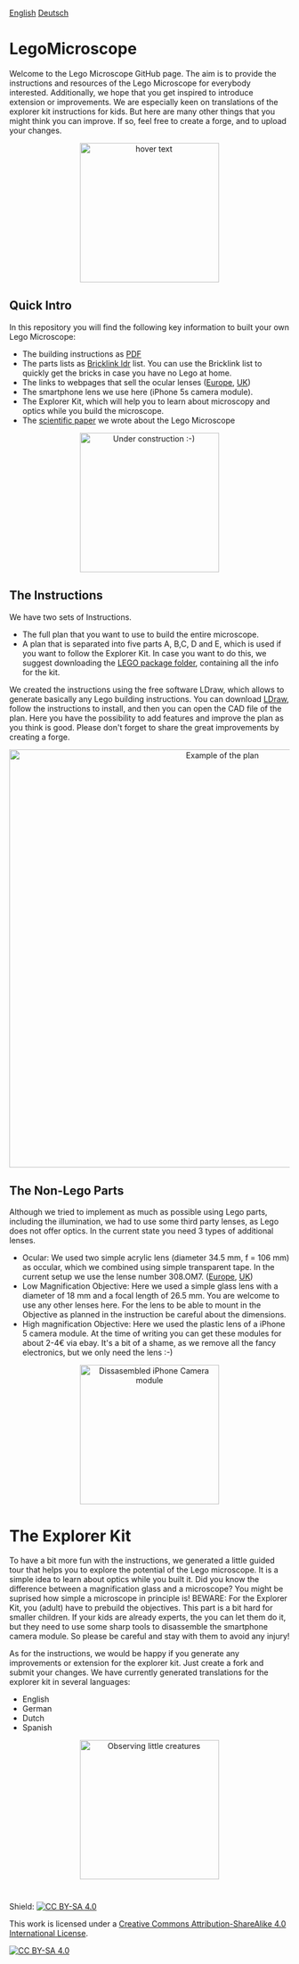 
[English][Readme]   [Deutsch][Readme_D]
# LegoMicroscope

Welcome to the Lego Microscope GitHub page. The aim is to provide the instructions and resources of the Lego Microscope for everybody interested. Additionally, we hope that you get inspired to introduce extension or improvements. We are especially keen on translations of the explorer kit instructions for kids. But here are many other things that you might think you can improve. If so, feel free to create a forge, and to upload your changes.

<p align="center">
  <img src="https://github.com/tobetz/LegoMicroscope/blob/main/Images/CAD_model.jpg" width="250" title="hover text">
</p>

## Quick Intro

In this repository you will find the following key information to built your own Lego Microscope: 
- The building instructions as [PDF][pdf]
- The parts lists as [Bricklink ldr][bricklink_list] list. You can use the Bricklink list to quickly get the bricks in case you have no Lego at home. 
- The links to webpages that sell the ocular lenses ([Europe][EU_Lense], [UK][UK_Lense])
- The smartphone lens we use here (iPhone 5s camera module). 
- The Explorer Kit, which will help you to learn about microscopy and optics while you build the microscope.
- The [scientific paper][bioRxiv] we wrote about the Lego Microscope

<p align="center">
  <img src="https://github.com/tobetz/LegoMicroscope/blob/main/Images/build.gif" width="250" title="Under construction :-)">
</p>

## The Instructions

We have two sets of Instructions. 
- The full plan that you want to use to build the entire microscope. 
- A plan that is separated into five parts A, B,C, D and E, which is used if you want to follow the Explorer Kit. In case you want to do this, we suggest downloading the [LEGO package folder][package_folder], containing all the info for the kit. 

We created the instructions using the free software LDraw, which allows to generate basically any Lego building instructions. You can download [LDraw][link_ldraw], follow the instructions to install, and then you can open the CAD file of the plan. Here you have the possibility to add features and improve the plan as you think is good. Please don't forget to share the great improvements by creating a forge.

<p align="center">
  <img src="https://github.com/tobetz/LegoMicroscope/blob/main/Images/plan.jpg" width="750" title="Example of the plan">
</p>

## The Non-Lego Parts
Although we tried to implement as much as possible using Lego parts, including the illumination, we had to use some third party lenses, as Lego does not offer optics. In the current state you need 3 types of additional lenses. 
- Ocular: We used two simple acrylic lens (diameter 34.5 mm, f = 106 mm) as occular, which we combined using simple transparent tape. In the current setup we use the lense number 308.OM7. ([Europe][EU_Lense], [UK][UK_Lense])
- Low Magnification Objective: Here we used a simple glass lens with a diameter of 18 mm and a focal length of 26.5 mm. You are welcome to use any other lenses here. For the lens to be able to mount in the Objective as planned in the instruction be careful about the dimensions. 
- High magnification Objective: Here we used the plastic lens of a iPhone 5 camera module. At the time of writing you can get these modules for about 2-4€ via ebay. It's a bit of a shame, as we remove all the fancy electronics, but we only need the lens :-) 

<p align="center">
  <img src="https://github.com/tobetz/LegoMicroscope/blob/main/Images/camera.jpg" width="250" title="Dissasembled iPhone Camera module">
</p>

# The Explorer Kit
To have a bit more fun with the instructions, we generated a little guided tour that helps you to explore the potential of the Lego microscope. It is a simple idea to learn about optics while you built it. Did you know the difference between a magnification glass and a microscope? You might be suprised how simple a microscope in principle is!
BEWARE: For the Explorer Kit, you (adult) have to prebuild the objectives. This part is a bit hard for smaller children. If your kids are already experts, the you can let them do it, but they need to use some sharp tools to disassemble the smartphone camera module. So please be careful and stay with them to avoid any injury!

As for the instructions, we would be happy if you generate any improvements or extension for the explorer kit. Just create a fork and submit your changes. 
We have currently generated translations for the explorer kit in several languages:
- English
- German
- Dutch
- Spanish


<p align="center">
  <img src="https://github.com/tobetz/LegoMicroscope/blob/main/Images/urzeitkrebse.gif" width="250" title="Observing little creatures">
</p>

# 


Shield: [![CC BY-SA 4.0][cc-by-sa-shield]][cc-by-sa]

This work is licensed under a
[Creative Commons Attribution-ShareAlike 4.0 International License][cc-by-sa].

[![CC BY-SA 4.0][cc-by-sa-image]][cc-by-sa]


[link_ldraw]: https://www.ldraw.org/article/104.html
[bricklink_list]: https://github.com/tobetz/LegoMicroscope/blob/main/Just_Plans_and_Parts/Mikroscope_plan_parts_Bricklink.ldr
[pdf]: https://github.com/tobetz/LegoMicroscope/blob/main/Just_Plans_and_Parts/Mikroscope_plan.pdf
[cc-by-sa]: http://creativecommons.org/licenses/by-sa/4.0/
[cc-by-sa-image]: https://licensebuttons.net/l/by-sa/4.0/88x31.png
[cc-by-sa-shield]: https://img.shields.io/badge/License-CC%20BY--SA%204.0-lightgrey.svg
[Readme_D]: https://github.com/tobetz/LegoMicroscope/blob/main/README_D.md
[Readme]: https://github.com/tobetz/LegoMicroscope/blob/main/README.md
[EU_Lense]: https://astromedia.de/Opti-Media-Linse-OM7
[UK_Lense]: http://www.astromediashop.co.uk/Components.html
[package_folder]: https://github.com/tobetz/LegoMicroscope/tree/main/Lego_Package
[bioRxiv]: https://www.biorxiv.org/content/10.1101/2021.04.11.439311v1
